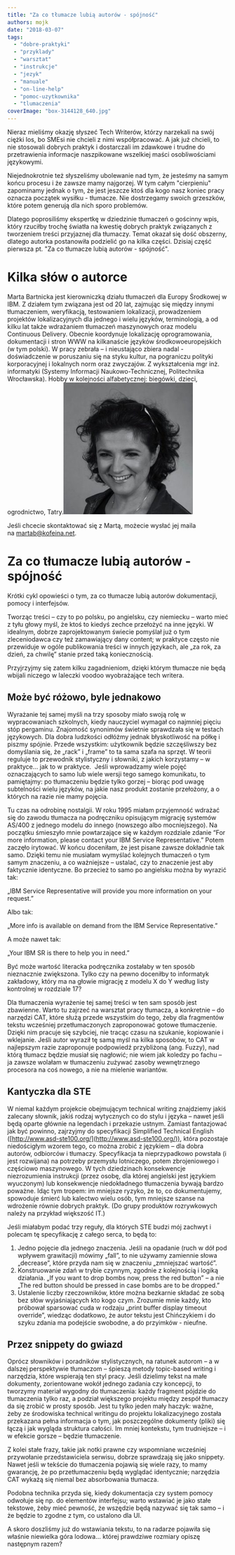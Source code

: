 ```yaml
---
title: "Za co tłumacze lubią autorów - spójność"
authors: mojk
date: "2018-03-07"
tags:
  - "dobre-praktyki"
  - "przyklady"
  - "warsztat"
  - "instrukcje"
  - "jezyk"
  - "manuale"
  - "on-line-help"
  - "pomoc-uzytkownika"
  - "tlumaczenia"
coverImage: "box-3144128_640.jpg"
---
```


Nieraz mieliśmy okazję słyszeć Tech Writerów, którzy narzekali na swój ciężki
los, bo SMEsi nie chcieli z nimi współpracować. A jak już chcieli, to nie
stosowali dobrych praktyk i dostarczali im zdawkowe i trudne do przetrawienia
informacje naszpikowane wszelkiej maści osobliwościami językowymi.

<!--truncate-->

Niejednokrotnie też słyszeliśmy ubolewanie nad tym, że jesteśmy na samym końcu
procesu i że zawsze mamy najgorzej. W tym całym "cierpieniu" zapominamy jednak o
tym, że jest jeszcze ktoś dla kogo nasz koniec pracy oznacza początek wysiłku -
tłumacze. Nie dostrzegamy swoich grzeszków, które potem generują dla nich sporo
problemów.

Dlatego poprosiliśmy ekspertkę w dziedzinie tłumaczeń o gościnny wpis, który
rzuciłby trochę światła na kwestię dobrych praktyk związanych z tworzeniem
treści przyjaznej dla tłumaczy. Temat okazał się dość obszerny, dlatego autorka
postanowiła podzielić go na kilka części. Dzisiaj część pierwsza pt. "Za co
tłumacze lubią autorów - spójność".

# Kilka słów o autorce

Marta Bartnicka jest kierowniczką działu tłumaczeń dla Europy Środkowej w IBM. Z
działem tym związana jest od 20 lat, zajmując się między innymi tłumaczeniem,
weryfikacją, testowaniem lokalizacji, prowadzeniem projektów lokalizacyjnych dla
jednego i wielu języków, terminologią, a od kilku lat także wdrażaniem tłumaczeń
maszynowych oraz modelu Continuous Delivery. Obecnie koordynuje lokalizację
oprogramowania, dokumentacji i stron WWW na kilkanaście języków
środkowoeuropejskich (w tym polski). W pracy zebrała – i nieustająco zbiera
nadal - doświadczenie w poruszaniu się na styku kultur, na pograniczu polityki
korporacyjnej i lokalnych norm oraz zwyczajów. Z wykształcenia mgr inż.
informatyki (Systemy Informacji Naukowo-Technicznej, Politechnika Wrocławska).
Hobby w kolejności alfabetycznej: biegówki, dzieci, ogrodnictwo,
Tatry.[![](images/marta_bartnicka-295x300.jpg)](http://techwriter.pl/wp-content/uploads/2018/03/marta_bartnicka.jpg)

Jeśli chcecie skontaktować się z Martą, możecie wysłać jej maila
na [martab@kofeina.net](mailto:martab@kofeina.net).

# Za co tłumacze lubią autorów - spójność

Krótki cykl opowieści o tym, za co tłumacze lubią autorów dokumentacji, pomocy i
interfejsów.

Tworząc treści – czy to po polsku, po angielsku, czy niemiecku – warto mieć z
tyłu głowy myśl, że ktoś to kiedyś zechce przełożyć na inne języki. W idealnym,
dobrze zaprojektowanym świecie pomyślał już o tym zleceniodawca czy też
zamawiający dany content; w praktyce często nie przewiduje w ogóle publikowania
treści w innych językach, ale „za rok, za dzień, za chwilę” stanie przed taką
koniecznością.

Przyjrzyjmy się zatem kilku zagadnieniom, dzięki którym tłumacze nie będą
wbijali niczego w laleczki voodoo wyobrażające tech writera.

## Może być różowo, byle jednakowo

Wyrażanie tej samej myśli na trzy sposoby miało swoją rolę w wypracowaniach
szkolnych, kiedy nauczyciel wymagał co najmniej pięciu stóp pergaminu. Znajomość
synonimów świetnie sprawdzała się w testach językowych. Dla dobra ludzkości
odłóżmy jednak błyskotliwość na półkę i piszmy spójnie. Przede wszystkim:
użytkownik będzie szczęśliwszy bez domyślania się, że „rack” i „frame” to ta
sama szafa na sprzęt. W teorii reguluje to przewodnik stylistyczny i słowniki, z
jakich korzystamy – w praktyce… jak to w praktyce.  Jeśli wprowadzamy wiele
pojęć oznaczających to samo lub wiele wersji tego samego komunikatu, to
pamiętajmy: po tłumaczeniu będzie tylko gorzej – biorąc pod uwagę subtelności
wielu języków, na jakie nasz produkt zostanie przełożony, a o których na razie
nie mamy pojęcia.

Tu czas na odrobinę nostalgii. W roku 1995 miałam przyjemność wdrażać się do
zawodu tłumacza na podręczniku opisującym migrację systemów AS/400 z jednego
modelu do innego (nowszego albo mocniejszego). Na początku śmieszyło mnie
powtarzające się w każdym rozdziale zdanie “For more information, please contact
your IBM Service Representative.” Potem zaczęło irytować. W końcu doceniłam, że
jest pisane zawsze dokładnie tak samo. Dzięki temu nie musiałam wymyślać
kolejnych tłumaczeń o tym samym znaczeniu, a co ważniejsze – ustalać, czy to
znaczenie jest aby faktycznie identyczne. Bo przecież to samo po angielsku można
by wyrazić tak:

„IBM Service Representative will provide you more information on your request.”

Albo tak:

„More info is available on demand from the IBM Service Representative.”

A może nawet tak:

„Your IBM SR is there to help you in need.”

Być może wartość literacka podręcznika zostałaby w ten sposób nieznacznie
zwiększona. Tylko czy na pewno doceniłby to informatyk zakładowy, który ma na
głowie migrację z modelu X do Y według listy kontrolnej w rozdziale 17?

Dla tłumaczenia wyrażenie tej samej treści w ten sam sposób jest zbawienne.
Warto tu zajrzeć na warsztat pracy tłumacza, a konkretnie – do narzędzi CAT,
które służą przede wszystkim do tego, żeby dla fragmentów tekstu wcześniej
przetłumaczonych zaproponować gotowe tłumaczenie. Dzięki nim pracuje się
szybciej, nie tracąc czasu na szukanie, kopiowanie i wklejanie. Jeśli autor
wyraził tę samą myśl na kilka sposobów, to CAT w najlepszym razie zaproponuje
podpowiedź przybliżoną (ang. Fuzzy), nad którą tłumacz będzie musiał się
nagłowić; nie wiem jak koledzy po fachu – ja zawsze wolałam w tłumaczeniu
zużywać zasoby wewnętrznego procesora na coś nowego, a nie na mielenie
wariantów.

## Kantyczka dla STE

W niemal każdym projekcie obejmującym technical writing znajdziemy jakiś
zalecany słownik, jakiś rodzaj wytycznych co do stylu i języka – nawet jeśli
będą oparte głównie na legendach i przekazie ustnym. Zamiast fantazjować jak być
powinno, zajrzyjmy do specyfikacji Simplified Technical English
([http://www.asd-ste100.org/](http://www.asd-ste100.org/)), która pozostaje
niedościgłym wzorem tego, co można zrobić z językiem – dla dobra autorów,
odbiorców i tłumaczy. Specyfikacja ta nieprzypadkowo powstała (i jest rozwijana)
na potrzeby przemysłu lotniczego, potem zbrojeniowego i częściowo maszynowego. W
tych dziedzinach konsekwencje niezrozumienia instrukcji (przez osobę, dla której
angielski jest językiem wyuczonym) lub konsekwencje niedokładnego tłumaczenia
bywają bardzo poważne. Idąc tym tropem: im mniejsze ryzyko, że to, co
dokumentujemy, spowoduje śmierć lub kalectwo wielu osób, tym mniejsze szanse na
wdrożenie równie dobrych praktyk. (Do grupy produktów rozrywkowych należy na
przykład większość IT.)

Jeśli miałabym podać trzy reguły, dla których STE budzi mój zachwyt i polecam tę
specyfikację z całego serca, to będą to:

1. Jedno pojęcie dla jednego znaczenia. Jeśli na opadanie (ruch w dół pod
   wpływem grawitacji) mówimy „fall”, to nie używamy zamiennie słowa „decrease”,
   które przyda nam się w znaczeniu „zmniejszać wartość”.
2. Konstruowanie zdań w trybie czynnym, zgodnie z kolejnością i logiką
   działania. „If you want to drop bombs now, press the red button” – a nie „The
   red button should be pressed in case bombs are to be dropped.”
3. Ustalenie liczby rzeczowników, które można bezkarnie składać ze sobą bez słów
   wyjaśniających kto kogo czym. Zrozumie mnie każdy, kto próbował sparsować
   cuda w rodzaju „print buffer display timeout override”, wiedząc dodatkowo, że
   autor tekstu jest Chińczykiem i do szyku zdania ma podejście swobodne, a do
   przyimków - nieufne.

## Przez snippety do gwiazd

Oprócz słowników i poradników stylistycznych, na ratunek autorom – a w dalszej
perspektywie tłumaczom – śpieszą metody topic-based writing i narzędzia, które
wspierają ten styl pracy. Jeśli dzielimy tekst na małe dokumenty, zorientowane
wokół jednego zadania czy koncepcji, to tworzymy materiał wygodny do
tłumaczenia: każdy fragment pójdzie do tłumaczenia tylko raz, a podział
większego projektu między zespół tłumaczy da się zrobić w prosty sposób. Jest tu
tylko jeden mały haczyk: ważne, żeby ze środowiska technical writingu do
projektu lokalizacyjnego została przekazana pełna informacja o tym, jak
poszczególne dokumenty (pliki) się łączą i jak wygląda struktura całości. Im
mniej kontekstu, tym trudniejsze – i w efekcie gorsze – będzie tłumaczenie.

Z kolei stałe frazy, takie jak notki prawne czy wspomniane wcześniej przywołanie
przedstawiciela serwisu, dobrze sprawdzają się jako snippety. Nawet jeśli w
tekście do tłumaczenia pojawią się wiele razy, to mamy gwarancję, że po
przetłumaczeniu będą wyglądać identycznie; narzędzia CAT wykażą się niemal bez
absorbowania tłumacza.

Podobna technika przyda się, kiedy dokumentacja czy system pomocy odwołuje się
np. do elementów interfejsu; warto wstawiać je jako stałe tekstowe, żeby mieć
pewność, że wszędzie będą nazywać się tak samo – i że będzie to zgodne z tym, co
ustalono dla UI.

A skoro doszliśmy już do wstawiania tekstu, to na radarze pojawiła się właśnie
niewielka góra lodowa… której prawdziwe rozmiary opiszę następnym razem?
